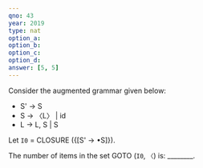 ```yaml
---
qno: 43
year: 2019
type: nat
option_a:
option_b:
option_c:
option_d:
answer: [5, 5]
---
```


Consider the augmented grammar given below:

- S' → S
- S → 〈L〉 | id
- L → L, S | S

Let `I0` = CLOSURE ({[S' → •S]}). 

The number of items in the set GOTO (`I0`, `〈`) is: ________.